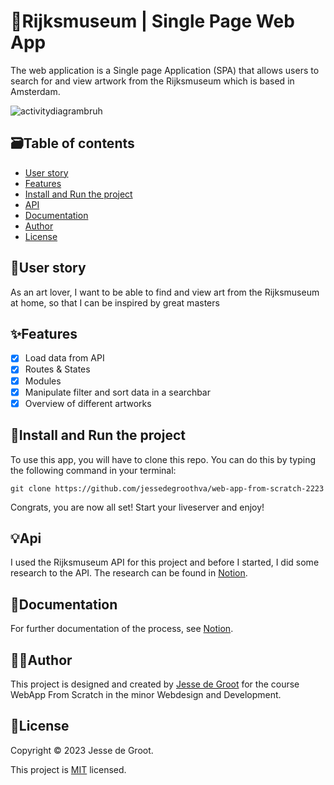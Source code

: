 # :art:Rijksmuseum | Single Page Web App
The web application is a Single page Application (SPA) that allows users to search for and view artwork from the Rijksmuseum which is based in Amsterdam.

![activitydiagrambruh](https://user-images.githubusercontent.com/90199203/224014621-2ee2772e-a565-4e07-a1f4-1f176377d6ec.png)

## :card_file_box:Table of contents
* [User story](#busts_in_silhouetteuser-story)
* [Features](#sparklesfeatures)
* [Install and Run the project](#rocketinstall-and-run-the-project)
* [API](#bulbapi)
* [Documentation](#memodocumentation)
* [Author](#technologistauthor)
* [License](#page_facing_uplicense)

## :busts_in_silhouette:User story
As an art lover, I want to be able to find and view art from the Rijksmuseum at home, so that I can be inspired by great masters

## :sparkles:Features
- [X] Load data from API
- [X] Routes & States
- [X] Modules
- [X] Manipulate filter and sort data in a searchbar
- [X] Overview of different artworks

## :rocket:Install and Run the project
To use this app, you will have to clone this repo. You can do this by typing the following command in your terminal:

```
git clone https://github.com/jessedegroothva/web-app-from-scratch-2223
```

Congrats, you are now all set! Start your liveserver and enjoy!

## :bulb:Api
I used the Rijksmuseum API for this project and before I started, I did some research to the API. The research can be found in [Notion](https://www.notion.so/Week-2-6a2b4b95523440268aeb9fdcfa97b1df).

## :memo:Documentation
For further documentation of the process, see [Notion](https://www.notion.so/Web-developement-e4bc2f8911394fcfa7a14196dd97b94f?pvs=4).

## :technologist:Author
This project is designed and created by [Jesse de Groot](https://github.com/jessedegroothva) for the course WebApp From Scratch in the minor Webdesign and Development.

## :page_facing_up:License
Copyright © 2023 Jesse de Groot.

This project is [MIT](https://github.com/PipHarsveld/rijksmuseum/blob/main/LICENSE) licensed.

